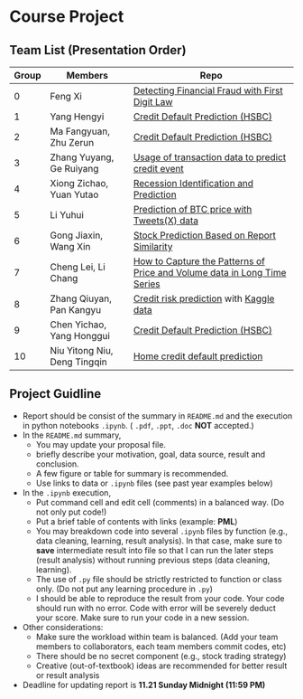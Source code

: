 # Course Project

## Team List (Presentation Order)

Group | Members | Repo
--- |  --- | ---
0 | Feng Xi | [Detecting Financial Fraud with First Digit Law](https://github.com/pkujackfeng/MLF_final_project)
1 | Yang Hengyi | [Credit Default Prediction (HSBC)](https://github.com/YHY-10/CreditDefault-Prediction)
2 | Ma Fangyuan, Zhu Zerun | [Credit Default Prediction (HSBC)](https://github.com/WatchMtLiu/PHBS_MLF_2024/blob/main/README.md)
3 | Zhang Yuyang, Ge Ruiyang | [Usage of transaction data to predict credit event](https://github.com/Allwings1/MLF_Project)
4 | Xiong Zichao, Yuan Yutao | [Recession Identification and Prediction](https://github.com/ZichaoXiong/Recession/blob/main/README.md)
5 | Li Yuhui | [Prediction of BTC price with Tweets(X) data](https://github.com/Dracarys397803/PHBS_MLF_2023/blob/main/README.md)
6 | Gong Jiaxin, Wang Xin | [Stock Prediction Based on Report Similarity](https://github.com/ShawnWangXin/PHBS_MLF_2023/blob/main/Project/README.md)
7 | Cheng Lei, Li Chang | [How to Capture the Patterns of Price and Volume data in Long Time Series](https://github.com/lca-123/PHBS_MLF_2023/blob/master/final_project/README.md)
8 | Zhang Qiuyan, Pan Kangyu | [Credit risk prediction](https://github.com/zsevenn/Credit-risk-prediction/) with [Kaggle data](https://www.kaggle.com/competitions/home-credit-credit-risk-model-stability/overview)
9 | Chen Yichao, Yang Honggui | [Credit Default Prediction (HSBC)](https://github.com/yanghonggui12581/MLF_final_project)
10 | Niu Yitong Niu, Deng Tingqin | [Home credit default prediction](https://github.com/LilyYitong23/LilyYitong23-PHBS_MLF_2023/blob/main/home-credit-2024-mlf-final.ipynb)

## Project Guidline
* Report should be consist of the summary in `README.md` and the execution in python notebooks `.ipynb`.  ( `.pdf`, `.ppt`, `.doc` __NOT__ accepted.)
* In the `README.md` summary, 
  * You may update your proposal file.
  * briefly describe your motivation, goal, data source, result and conclusion.
  * A few figure or table for summary is recommended.
  * Use links to data or `.ipynb` files (see past year examples below)
* In the `.ipynb` execution, 
  * Put command cell and edit cell (comments) in a balanced way. (Do not only put code!)
  * Put a brief table of contents with links (example: __PML__)
  * You may breakdown code into several `.ipynb` files by function (e.g., data cleaning, learning, result analysis). In that case, make sure to __save__ intermediate result into file so that I can run the later steps (result analysis) without running previous steps (data cleaning, learning).
  * The use of `.py` file should be strictly restricted to function or class only. (Do not put any learning procedure in `.py`)
  * I should be able to reproduce the result from your code. Your code should run with no error. Code with error will be severely deduct your score. Make sure to run your code in a new session.
* Other considerations:
  * Make sure the workload within team is balanced. (Add your team members to collaborators, each team members commit codes, etc)
  * There should be no secret component (e.g., stock trading strategy)
  * Creative (out-of-textbook) ideas are recommended for better result or result analysis
* Deadline for updating report is __11.21 Sunday Midnight (11:59 PM)__
